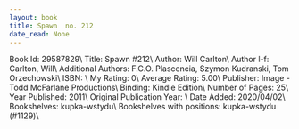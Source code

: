 ```yaml
---
layout: book
title: Spawn  no. 212
date_read: None
---
```


Book Id: 29587829\ 
Title: Spawn #212\ 
Author: Will Carlton\ 
Author l-f: Carlton, Will\ 
Additional Authors: F.C.O. Plascencia, Szymon Kudranski, Tom Orzechowski\ 
ISBN: \ 
My Rating: 0\ 
Average Rating: 5.00\ 
Publisher: Image - Todd McFarlane Productions\ 
Binding: Kindle Edition\ 
Number of Pages: 25\ 
Year Published: 2011\ 
Original Publication Year: \ 
Date Added: 2020/04/02\ 
Bookshelves: kupka-wstydu\ 
Bookshelves with positions: kupka-wstydu (#1129)\ 

